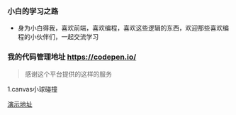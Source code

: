 ### 小白的学习之路

- 身为小白得我，喜欢前端，喜欢编程，喜欢这些逻辑的东西，欢迎那些喜欢编程的小伙伴们，一起交流学习

### 我的代码管理地址 https://codepen.io/

>感谢这个平台提供的这样的服务

1.canvas小球碰撞

[演示地址](https://codepen.io/enticescq/pen/qLXqQY)